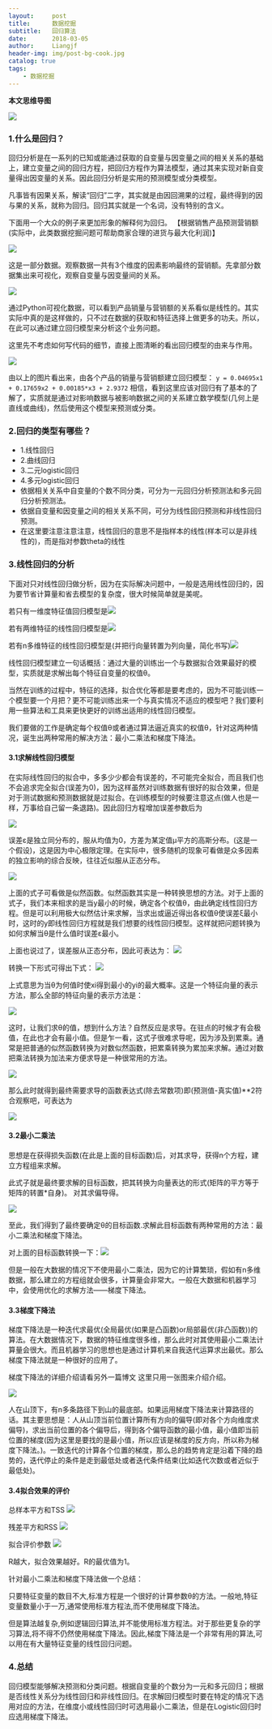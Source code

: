 ```yaml
---
layout:     post                  
title:      数据挖掘          
subtitle:   回归算法
date:       2018-03-05          
author:     Liangjf                  
header-img: img/post-bg-cook.jpg
catalog: true                      
tags:                       
    - 数据挖掘
---
```


**本文思维导图**

![](https://i.imgur.com/ZNusjvn.png)

### 1.什么是回归？

回归分析是在一系列的已知或能通过获取的自变量与因变量之间的相关关系的基础上，建立变量之间的回归方程，把回归方程作为算法模型，通过其来实现对新自变量得出因变量的关系。因此回归分析是实用的预测模型或分类模型。

凡事皆有因果关系，解读“回归”二字，其实就是由因回溯果的过程，最终得到的因与果的关系，就称为回归。回归其实就是一个名词，没有特别的含义。

下面用一个大众的例子来更加形象的解释何为回归。 【根据销售产品预测营销额(实际中，此类数据挖掘问题可帮助商家合理的进货与最大化利润)】

![](https://i.imgur.com/AHYKRq2.png)

这是一部分数据。观察数据一共有3个维度的因素影响最终的营销额。先拿部分数据集出来可视化，观察自变量与因变量间的关系。

![](https://i.imgur.com/WM7ey9M.png)

通过Python可视化数据，可以看到产品销量与营销额的关系看似是线性的。其实实际中真的是这样做的，只不过在数据的获取和特征选择上做更多的功夫。所以，在此可以通过建立回归模型来分析这个业务问题。

这里先不考虑如何写代码的细节，直接上图清晰的看出回归模型的由来与作用。

![](https://i.imgur.com/woX04QR.png)

由以上的图片看出来，由各个产品的销量与营销额建立回归模型：
`y = 0.04695x1 + 0.17659x2 + 0.00185*x3 + 2.9372`
相信，看到这里应该对回归有了基本的了解了，实质就是通过对影响数据与被影响数据之间的关系建立数学模型(几何上是直线或曲线)，然后使用这个模型来预测或分类。

### 2.回归的类型有哪些？
- 1.线性回归
- 2.曲线回归
- 3.二元logistic回归
- 4.多元logistic回归
 - 依据相关关系中自变量的个数不同分类，可分为一元回归分析预测法和多元回归分析预测法。
 - 依据自变量和因变量之间的相关关系不同，可分为线性回归预测和非线性回归预测。
 - 在这里要注意注意注意，线性回归的意思不是指样本的线性(样本可以是非线性的)，而是指对参数theta的线性

### 3.线性回归的分析

下面对只对线性回归做分析，因为在实际解决问题中，一般是选用线性回归的，因为要节省计算量和省去模型的复杂度，很大时候简单就是美呢。

若只有一维度特征值回归模型是![](https://i.imgur.com/4avtm2p.png)


若有两维特征的线性回归模型是![](https://i.imgur.com/l0MNkLQ.png)

若有n多维特征的线性回归模型是(并把行向量转置为列向量，简化书写)![](https://i.imgur.com/qP40bza.png)

线性回归模型建立一句话概括：通过大量的训练出一个与数据拟合效果最好的模型，实质就是求解出每个特征自变量的权值θ。

当然在训练的过程中，特征的选择，拟合优化等都是要考虑的，因为不可能训练一个模型要一个月把？更不可能训练出来一个与真实情况不适应的模型吧？我们要利用一些算法和工具来更快更好的训练出适用的线性回归模型。

我们要做的工作是确定每个权值θ或者通过算法逼近真实的权值θ，针对这两种情况，诞生出两种常用的解决方法：最小二乘法和梯度下降法。

#### 3.1求解线性回归模型

在实际线性回归的拟合中，多多少少都会有误差的，不可能完全拟合，而且我们也不会追求完全拟合(误差为0)，因为这样虽然对训练数据有很好的拟合效果，但是对于测试数据和预测数据就是过拟合。在训练模型的时候要注意这点(做人也是一样，万事给自己留一条退路)。因此回归方程增加误差参数后为 

![](https://i.imgur.com/BYzRO2j.png)


误差ε是独立同分布的，服从均值为0，方差为某定值μ平方的高斯分布。(这是一个假设)，这是因为中心极限定理。在实际中，很多随机的现象可看做是众多因素的独立影响的综合反映，往往近似服从正态分布。 

![](https://i.imgur.com/6qTTDFE.png)

上面的式子可看做是似然函数。似然函数其实是一种转换思想的方法。对于上面的式子，我们本来相求的是当y最小的时候，确定各个权值θ，由此确定线性回归方程。但是可以利用极大似然估计来求解，当求出或逼近得出各权值θ使误差ξ最小时，这时的y即线性回归方程就是我们想要的线性回归模型。这样就把问题转换为如何求解当θ是什么值时误差ε最小。

上面也说过了，误差服从正态分布，因此可表达为： ![](https://i.imgur.com/pN93DvT.png)


转换一下形式可得出下式： ![](https://i.imgur.com/cCTpThx.png)

上式意思为当θ为何值时使xi得到最小的yi的最大概率。这是一个特征向量的表示方法，那么全部的特征向量的表示方法是：

![](https://i.imgur.com/aHg81up.png)

这时，让我们求θ的值，想到什么方法？自然反应是求导。在驻点的时候才有会极值，在此也才会有最小值。但是乍一看，这式子很难求导呢，因为涉及到累乘。通常是把普通的似然函数转换为对数似然函数，把累乘转换为累加来求解。通过对数把乘法转换为加法来方便求导是一种很常用的方法。 

![](https://i.imgur.com/NqvN2BD.png)

那么此时就得到最终需要求导的函数表达式(除去常数项)即(预测值-真实值)**2符合观察吧，可表达为 

![](https://i.imgur.com/MRy9lLb.png)

#### 3.2最小二乘法

思想是在获得损失函数(在此是上面的目标函数)后，对其求导，获得n个方程，建立方程组来求解。

此式子就是最终要求解的目标函数，把其转换为向量表达的形式(矩阵的平方等于矩阵的转置*自身)。 
对其求偏导得。 

![](https://i.imgur.com/jY4EV6x.png)

至此，我们得到了最终要确定θ的目标函数.求解此目标函数有两种常用的方法：最小二乘法和梯度下降法。

对上面的目标函数转换一下：![](https://i.imgur.com/lEiNHsd.png)

但是一般在大数据的情况下不使用最小二乘法，因为它的计算繁琐，假如有n多维数据，那么建立的方程组就会很多，计算量会非常大。一般在大数据和机器学习中，会使用优化的求解方法——梯度下降法。

#### 3.3梯度下降法

梯度下降法是一种迭代求最优(全局最优(如果是凸函数)or局部最优(非凸函数))的算法。在大数据情况下，数据的特征维度很多维，那么此时对其使用最小二乘法计算量会很大。而且机器学习的思想也是通过计算机来自我迭代运算求出最优。那么梯度下降法就是一种很好的应用了。

梯度下降法的详细介绍请看另外一篇博文 这里只用一张图来介绍介绍。 

![](https://i.imgur.com/AosMvsr.png)

人在山顶下，有n多条路径下到山的最底部。如果运用梯度下降法来计算路径的话。其主要思想是：人从山顶当前位置计算所有方向的偏导(即对各个方向维度求偏导)，求出当前位置的各个偏导后，得到各个偏导函数的最小值，最小值即当前位置的梯度(因为这里是要找的是最小值，所以应该是梯度的反方向，所以称为梯度下降法。)。一致迭代的计算各个位置的梯度，那么总的趋势肯定是沿着下降的趋势的，迭代停止的条件是走到最低处或者迭代条件结束(比如迭代次数或者近似于最低处)。

#### 3.4拟合效果的评价

总样本平方和TSS ![](https://i.imgur.com/8NXnkI8.png)

残差平方和RSS ![](https://i.imgur.com/Z5OdZsX.png)

拟合评价参数 ![](https://i.imgur.com/5MAiZYM.png)

R越大，拟合效果越好。R的最优值为1。

针对最小二乘法和梯度下降法做一个总结：

只要特征变量的数目不大,标准方程是一个很好的计算参数θ的方法。一般地,特征变量数量小于一万,通常使用标准方程法,而不使用梯度下降法。

但是算法越复杂,例如逻辑回归算法,并不能使用标准方程法。对于那些更复杂的学习算法,将不得不仍然使用梯度下降法。因此,梯度下降法是一个非常有用的算法,可以用在有大量特征变量的线性回归问题。

### 4.总结

回归模型能够解决预测和分类问题。根据自变量的个数分为一元和多元回归；根据是否线性关系分为线性回归和非线性回归。在求解回归模型时要在特定的情况下选用对应的方法，在维度小或线性回归时可选用最小二乘法，但是在Logistic回归时应选用梯度下降法。
